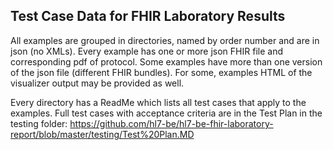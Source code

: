 ## Test Case Data for FHIR Laboratory Results

All examples are grouped in directories, named by order number and are in json (no XMLs).  Every example has one or more json FHIR file and corresponding pdf of protocol.  Some examples have more than one version of the json file (different FHIR bundles).  For some, examples HTML of the visualizer output may be provided as well.    

Every directory has a ReadMe which lists all test cases that apply to the examples.  Full test cases with acceptance criteria are in the Test Plan in the testing folder: https://github.com/hl7-be/hl7-be-fhir-laboratory-report/blob/master/testing/Test%20Plan.MD

